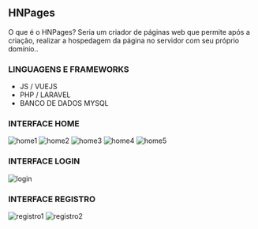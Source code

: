 ## HNPages
O que é o HNPages? Seria um criador de páginas web que permite após a criação, realizar a hospedagem da página no servidor com seu próprio domínio..

### LINGUAGENS E FRAMEWORKS
- JS / VUEJS
- PHP / LARAVEL
-  BANCO DE DADOS MYSQL


### INTERFACE HOME
![home1](confidencialg14/public/prints-template/home1.png)
![home2](confidencialg14/public/prints-template/home2.png)
![home3](confidencialg14/public/prints-template/home-menu1.png)
![home4](confidencialg14/public/prints-template/home-menu2.png)
![home5](confidencialg14/public/prints-template/home-menu3.png)

### INTERFACE LOGIN
![login](confidencialg14/public/prints-template/login-user.png)

### INTERFACE REGISTRO

![registro1](confidencialg14/public/prints-template/user-register.png)
![registro2](confidencialg14/public/prints-template/user-register2.png)
